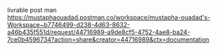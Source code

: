 livrable post man
https://mustaphaouadad.postman.co/workspace/mustapha-ouadad's-Workspace~b7746499-d238-4d63-8632-a46b435f551d/request/44716989-a9de8cf5-4752-4ae8-ba24-7ce0b4596734?action=share&creator=44716989&ctx=documentation